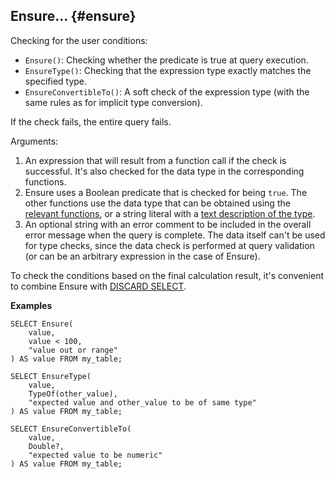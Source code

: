 ## Ensure... {#ensure}

Checking for the user conditions:

* `Ensure()`: Checking whether the predicate is true at query execution.
* `EnsureType()`: Checking that the expression type exactly matches the specified type.
* `EnsureConvertibleTo()`: A soft check of the expression type (with the same rules as for implicit type conversion).

If the check fails, the entire query fails.

Arguments:

1. An expression that will result from a function call if the check is successful. It's also checked for the data type in the corresponding functions.
2. Ensure uses a Boolean predicate that is checked for being `true`. The other functions use the data type that can be obtained using the [relevant functions](../../types.md), or a string literal with a [text description of the type](../../../types/type_string.md).
3. An optional string with an error comment to be included in the overall error message when the query is complete. The data itself can't be used for type checks, since the data check is performed at query validation (or can be an arbitrary expression in the case of Ensure).

To check the conditions based on the final calculation result, it's convenient to combine Ensure with [DISCARD SELECT](../../../syntax/discard.md).

**Examples**

```yql
SELECT Ensure(
    value,
    value < 100,
    "value out or range"
) AS value FROM my_table;
```

```yql
SELECT EnsureType(
    value,
    TypeOf(other_value),
    "expected value and other_value to be of same type"
) AS value FROM my_table;
```

```yql
SELECT EnsureConvertibleTo(
    value,
    Double?,
    "expected value to be numeric"
) AS value FROM my_table;
```

